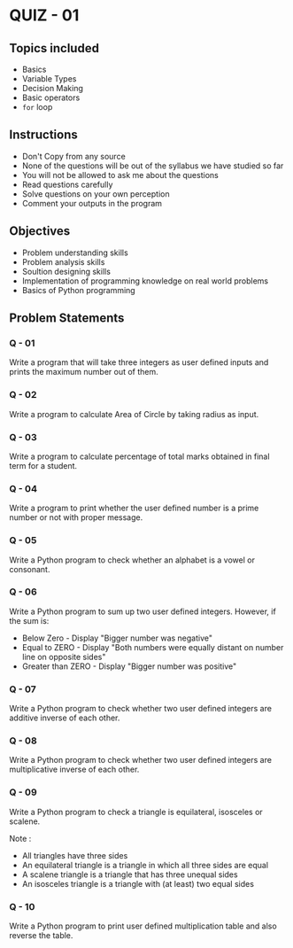 # QUIZ - 01

## Topics included

- Basics
- Variable Types
- Decision Making
- Basic operators
- `for` loop

## Instructions

- Don't Copy from any source
- None of the questions will be out of the syllabus we have studied so far
- You will not be allowed to ask me about the questions
- Read questions carefully
- Solve questions on your own perception
- Comment your outputs in the program


## Objectives

- Problem understanding skills
- Problem analysis skills
- Soultion designing skills
- Implementation of programming knowledge on real world problems
- Basics of Python programming


## Problem Statements

### Q - 01
Write a program that will take three integers as user defined inputs and prints the maximum number out of them.

### Q - 02
Write a program to calculate Area of Circle by taking radius as input.

### Q - 03
Write a program to calculate percentage of total marks obtained in final term for a student.

### Q - 04
Write a program to print whether the user defined number is a prime number or not with proper message.

### Q - 05
Write a Python program to check whether an alphabet is a vowel or consonant.

### Q - 06
Write a Python program to sum up two user defined integers. However, if the sum is:
- Below Zero - Display "Bigger number was negative"
- Equal to ZERO - Display "Both numbers were equally distant on number line on opposite sides"
- Greater than ZERO - Display "Bigger number was positive"

### Q - 07
Write a Python program to check whether two user defined integers are additive inverse of each other.

### Q - 08
Write a Python program to check whether two user defined integers are multiplicative inverse of each other.

### Q - 09
Write a Python program to check a triangle is equilateral, isosceles or scalene.

Note :
- All triangles have three sides
- An equilateral triangle is a triangle in which all three sides are equal
- A scalene triangle is a triangle that has three unequal sides
- An isosceles triangle is a triangle with (at least) two equal sides


### Q - 10
Write a Python program to print user defined multiplication table and also reverse the table.
